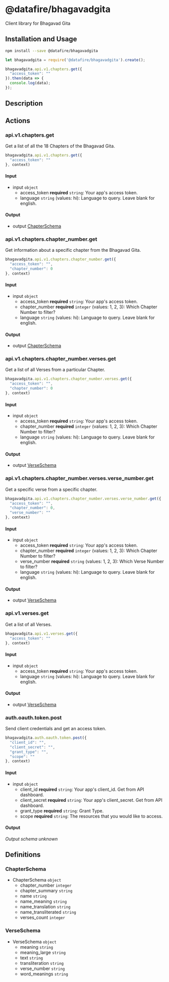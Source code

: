 # @datafire/bhagavadgita

Client library for Bhagavad Gita

## Installation and Usage
```bash
npm install --save @datafire/bhagavadgita
```
```js
let bhagavadgita = require('@datafire/bhagavadgita').create();

bhagavadgita.api.v1.chapters.get({
  "access_token": ""
}).then(data => {
  console.log(data);
});
```

## Description



## Actions

### api.v1.chapters.get
Get a list of all the 18 Chapters of the Bhagavad Gita.


```js
bhagavadgita.api.v1.chapters.get({
  "access_token": ""
}, context)
```

#### Input
* input `object`
  * access_token **required** `string`: Your app's access token.
  * language `string` (values: hi): Language to query. Leave blank for english.

#### Output
* output [ChapterSchema](#chapterschema)

### api.v1.chapters.chapter_number.get
Get information about a specific chapter from the Bhagavad Gita.


```js
bhagavadgita.api.v1.chapters.chapter_number.get({
  "access_token": "",
  "chapter_number": 0
}, context)
```

#### Input
* input `object`
  * access_token **required** `string`: Your app's access token.
  * chapter_number **required** `integer` (values: 1, 2, 3): Which Chapter Number to filter?
  * language `string` (values: hi): Language to query. Leave blank for english.

#### Output
* output [ChapterSchema](#chapterschema)

### api.v1.chapters.chapter_number.verses.get
Get a list of all Verses from a particular Chapter.


```js
bhagavadgita.api.v1.chapters.chapter_number.verses.get({
  "access_token": "",
  "chapter_number": 0
}, context)
```

#### Input
* input `object`
  * access_token **required** `string`: Your app's access token.
  * chapter_number **required** `integer` (values: 1, 2, 3): Which Chapter Number to filter?
  * language `string` (values: hi): Language to query. Leave blank for english.

#### Output
* output [VerseSchema](#verseschema)

### api.v1.chapters.chapter_number.verses.verse_number.get
Get a specific verse from a specific chapter.


```js
bhagavadgita.api.v1.chapters.chapter_number.verses.verse_number.get({
  "access_token": "",
  "chapter_number": 0,
  "verse_number": ""
}, context)
```

#### Input
* input `object`
  * access_token **required** `string`: Your app's access token.
  * chapter_number **required** `integer` (values: 1, 2, 3): Which Chapter Number to filter?
  * verse_number **required** `string` (values: 1, 2, 3): Which Verse Number to filter?
  * language `string` (values: hi): Language to query. Leave blank for english.

#### Output
* output [VerseSchema](#verseschema)

### api.v1.verses.get
Get a list of all Verses.


```js
bhagavadgita.api.v1.verses.get({
  "access_token": ""
}, context)
```

#### Input
* input `object`
  * access_token **required** `string`: Your app's access token.
  * language `string` (values: hi): Language to query. Leave blank for english.

#### Output
* output [VerseSchema](#verseschema)

### auth.oauth.token.post
Send client credentials and get an access token.


```js
bhagavadgita.auth.oauth.token.post({
  "client_id": "",
  "client_secret": "",
  "grant_type": "",
  "scope": ""
}, context)
```

#### Input
* input `object`
  * client_id **required** `string`: Your app's client_id. Get from API dashboard.
  * client_secret **required** `string`: Your app's client_secret. Get from API dashboard.
  * grant_type **required** `string`: Grant Type.
  * scope **required** `string`: The resources that you would like to access.

#### Output
*Output schema unknown*



## Definitions

### ChapterSchema
* ChapterSchema `object`
  * chapter_number `integer`
  * chapter_summary `string`
  * name `string`
  * name_meaning `string`
  * name_translation `string`
  * name_transliterated `string`
  * verses_count `integer`

### VerseSchema
* VerseSchema `object`
  * meaning `string`
  * meaning_large `string`
  * text `string`
  * transliteration `string`
  * verse_number `string`
  * word_meanings `string`



